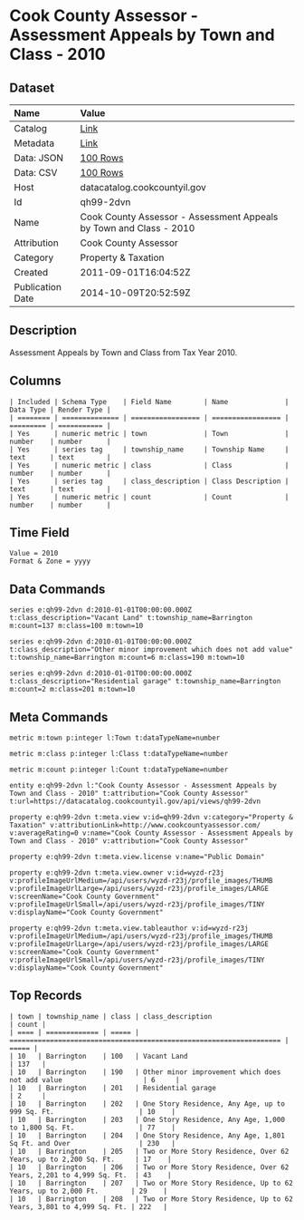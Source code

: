 # Cook County Assessor - Assessment Appeals by Town and Class - 2010

## Dataset

| Name | Value |
| :--- | :---- |
| Catalog | [Link](https://catalog.data.gov/dataset/cook-county-assessor-assessment-appeals-by-town-and-class-2010-0ec18) |
| Metadata | [Link](https://datacatalog.cookcountyil.gov/api/views/qh99-2dvn) |
| Data: JSON | [100 Rows](https://datacatalog.cookcountyil.gov/api/views/qh99-2dvn/rows.json?max_rows=100) |
| Data: CSV | [100 Rows](https://datacatalog.cookcountyil.gov/api/views/qh99-2dvn/rows.csv?max_rows=100) |
| Host | datacatalog.cookcountyil.gov |
| Id | qh99-2dvn |
| Name | Cook County Assessor - Assessment Appeals by Town and Class - 2010 |
| Attribution | Cook County Assessor |
| Category | Property & Taxation |
| Created | 2011-09-01T16:04:52Z |
| Publication Date | 2014-10-09T20:52:59Z |

## Description

Assessment Appeals by Town and Class from Tax Year 2010.

## Columns

```ls
| Included | Schema Type    | Field Name        | Name              | Data Type | Render Type |
| ======== | ============== | ================= | ================= | ========= | =========== |
| Yes      | numeric metric | town              | Town              | number    | number      |
| Yes      | series tag     | township_name     | Township Name     | text      | text        |
| Yes      | numeric metric | class             | Class             | number    | number      |
| Yes      | series tag     | class_description | Class Description | text      | text        |
| Yes      | numeric metric | count             | Count             | number    | number      |
```

## Time Field

```ls
Value = 2010
Format & Zone = yyyy
```

## Data Commands

```ls
series e:qh99-2dvn d:2010-01-01T00:00:00.000Z t:class_description="Vacant Land" t:township_name=Barrington m:count=137 m:class=100 m:town=10

series e:qh99-2dvn d:2010-01-01T00:00:00.000Z t:class_description="Other minor improvement which does not add value" t:township_name=Barrington m:count=6 m:class=190 m:town=10

series e:qh99-2dvn d:2010-01-01T00:00:00.000Z t:class_description="Residential garage" t:township_name=Barrington m:count=2 m:class=201 m:town=10
```

## Meta Commands

```ls
metric m:town p:integer l:Town t:dataTypeName=number

metric m:class p:integer l:Class t:dataTypeName=number

metric m:count p:integer l:Count t:dataTypeName=number

entity e:qh99-2dvn l:"Cook County Assessor - Assessment Appeals by Town and Class - 2010" t:attribution="Cook County Assessor" t:url=https://datacatalog.cookcountyil.gov/api/views/qh99-2dvn

property e:qh99-2dvn t:meta.view v:id=qh99-2dvn v:category="Property & Taxation" v:attributionLink=http://www.cookcountyassessor.com/ v:averageRating=0 v:name="Cook County Assessor - Assessment Appeals by Town and Class - 2010" v:attribution="Cook County Assessor"

property e:qh99-2dvn t:meta.view.license v:name="Public Domain"

property e:qh99-2dvn t:meta.view.owner v:id=wyzd-r23j v:profileImageUrlMedium=/api/users/wyzd-r23j/profile_images/THUMB v:profileImageUrlLarge=/api/users/wyzd-r23j/profile_images/LARGE v:screenName="Cook County Government" v:profileImageUrlSmall=/api/users/wyzd-r23j/profile_images/TINY v:displayName="Cook County Government"

property e:qh99-2dvn t:meta.view.tableauthor v:id=wyzd-r23j v:profileImageUrlMedium=/api/users/wyzd-r23j/profile_images/THUMB v:profileImageUrlLarge=/api/users/wyzd-r23j/profile_images/LARGE v:screenName="Cook County Government" v:profileImageUrlSmall=/api/users/wyzd-r23j/profile_images/TINY v:displayName="Cook County Government"
```

## Top Records

```ls
| town | township_name | class | class_description                                                   | count | 
| ==== | ============= | ===== | =================================================================== | ===== | 
| 10   | Barrington    | 100   | Vacant Land                                                         | 137   | 
| 10   | Barrington    | 190   | Other minor improvement which does not add value                    | 6     | 
| 10   | Barrington    | 201   | Residential garage                                                  | 2     | 
| 10   | Barrington    | 202   | One Story Residence, Any Age, up to 999 Sq. Ft.                     | 10    | 
| 10   | Barrington    | 203   | One Story Residence, Any Age, 1,000 to 1,800 Sq. Ft.                | 77    | 
| 10   | Barrington    | 204   | One Story Residence, Any Age, 1,801 Sq Ft. and Over                 | 230   | 
| 10   | Barrington    | 205   | Two or More Story Residence, Over 62 Years, up to 2,200 Sq. Ft.     | 17    | 
| 10   | Barrington    | 206   | Two or More Story Residence, Over 62 Years, 2,201 to 4,999 Sq. Ft.  | 43    | 
| 10   | Barrington    | 207   | Two or More Story Residence, Up to 62 Years, up to 2,000 Ft.        | 29    | 
| 10   | Barrington    | 208   | Two or More Story Residence, Up to 62 Years, 3,801 to 4,999 Sq. Ft. | 222   | 
```